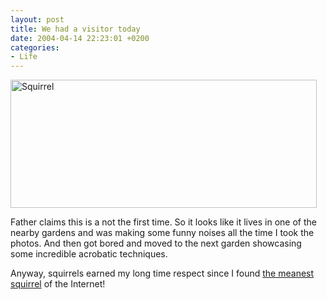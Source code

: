 ```yaml
---
layout: post
title: We had a visitor today
date: 2004-04-14 22:23:01 +0200
categories:
- Life
---
```

<img alt="Squirrel" src="https://content.rusiczki.net/blogpics/squirrel.jpg" width="490" height="205" border="0" class="image" />

Father claims this is a not the first time. So it looks like it lives in one of the nearby gardens and was making some funny noises all the time I took the photos. And then got bored and moved to the next garden showcasing some incredible acrobatic techniques.

Anyway, squirrels earned my long time respect since I found <a href="http://www.illwillpress.com/vault.html" title="Foamy!">the meanest squirrel</a> of the Internet!
